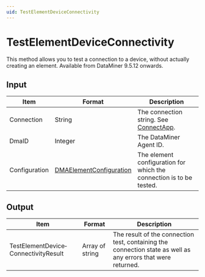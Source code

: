 ```yaml
---
uid: TestElementDeviceConnectivity
---
```


# TestElementDeviceConnectivity

This method allows you to test a connection to a device, without actually creating an element. Available from DataMiner 9.5.12 onwards.

## Input

| Item | Format | Description |
|--|--|--|
| Connection | String | The connection string. See [ConnectApp](xref:ConnectApp). |
| DmaID | Integer | The DataMiner Agent ID. |
| Configuration | [DMAElementConfiguration](xref:DMAElementConfiguration) | The element configuration for which the connection is to be tested. |

## Output

| Item | Format | Description |
|--|--|--|
| TestElementDevice­ConnectivityResult | Array of string | The result of the connection test, containing the connection state as well as any errors that were returned. |
